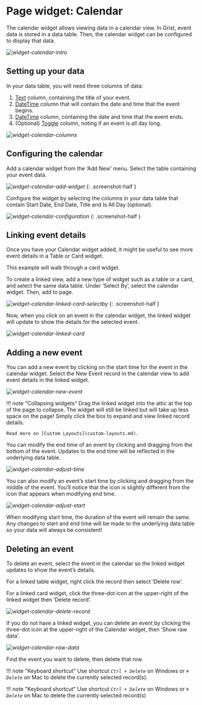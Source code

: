 # Page widget: Calendar

The calendar widget allows viewing data in a calendar view. In Grist, event data is stored in a data table. Then, the calendar widget can be configured to display that data.

*![widget-calendar-intro](images/widget-calendar/widget-calendar-intro.png)*

## Setting up your data

In your data table, you will need three columns of data:

1. [Text](col-types.md#text-columns) column, containing the title of your event.
2. [DateTime](col-types.md#datetime-columns) column that will contain the date and time that the event begins.
3. [DateTime](col-types.md#datetime-columns) column, containing the date and time that the event ends.
4. (Optional) [Toggle](col-types.md#toggle-columns) column, noting if an event is all day long.

*![widget-calendar-columns](images/widget-calendar/widget-calendar-columns.png)*

## Configuring the calendar

Add a calendar widget from the ‘Add New’ menu. Select the table containing your event data.

*![widget-calendar-add-widget](images/widget-calendar/widget-calendar-add-widget.png)*
{: .screenshot-half }

Configure the widget by selecting the columns in your data table that contain Start Date, End Date, Title and Is All Day (optional).

*![widget-calendar-configuration](images/widget-calendar/widget-calendar-configuration.png)*
{: .screenshot-half }

## Linking event details

Once you have your Calendar widget added, it might be useful to see more event details in a Table or Card widget.

This example will walk through a card widget.

To create a linked view, add a new type of widget such as a table or a card, and select the same data table. Under ‘Select By’, select the calendar widget. Then, add to page.

*![widget-calendar-linked-card-selectby](images/widget-calendar/widget-calendar-linked-card-selectby.png)*
{: .screenshot-half }

Now, when you click on an event in the calendar widget, the linked widget will update to show the details for the selected event.

*![widget-calendar-linked-card](images/widget-calendar/widget-calendar-linked-card.png)*

## Adding a new event

You can add a new event by clicking on the start time for the event in the calendar widget. Select the New Event record in the calendar view to add event details in the linked widget.

*![widget-calendar-new-event](images/widget-calendar/widget-calendar-new-event.png)*

!!! note "Collapsing widgets"
    Drag the linked widget into the attic at the top of the page to collapse. The widget will still be linked but will take up less space on the page! Simply click the box to expand and view linked record details.

    Read more on [Custom Layouts](custom-layouts.md).

You can modify the end time of an event by clicking and dragging from the bottom of the event. Updates to the end time will be reflected in the underlying data table.

*![widget-calendar-adjust-time](images/widget-calendar/widget-calendar-adjust-time.png)*

You can also modify an event’s start time by clicking and dragging from the middle of the event. You’ll notice that the icon is slightly different from the icon that appears when modifying end time. 

*![widget-calendar-adjust-start](images/widget-calendar/widget-calendar-adjust-start.png)*

When modifying start time, the duration of the event will remain the same. Any changes to start and end time will be made to the underlying data table so your data will always be consistent!

## Deleting an event
To delete an event, select the event in the calendar so the linked widget updates to show the event’s details.

For a linked table widget, right click the record then select ‘Delete row’.

For a linked card widget, click the three-dot icon at the upper-right of the linked widget then ‘Delete record’.

*![widget-calendar-delete-record](images/widget-calendar/widget-calendar-delete-record.png)*

If you do not have a linked widget, you can delete an event by clicking the three-dot icon at the upper-right of the Calendar widget, then ‘Show raw data’.

*![widget-calendar-raw-data](images/widget-calendar/widget-calendar-raw-data.png)*

Find the event you want to delete, then delete that row.

!!! note "Keyboard shortcut"
    Use shortcut <code class="keys">*Ctrl* + *Delete*</code> on Windows or <code class="keys">*⌘* *Delete*</code> on Mac to delete the currently selected record(s).

!!! note "Keyboard shortcut"
    Use shortcut <code class="keys">*Ctrl* + *Delete*</code> on Windows or <code class="keys">*⌘* *Delete*</code> on Mac to delete the currently selected record(s)
